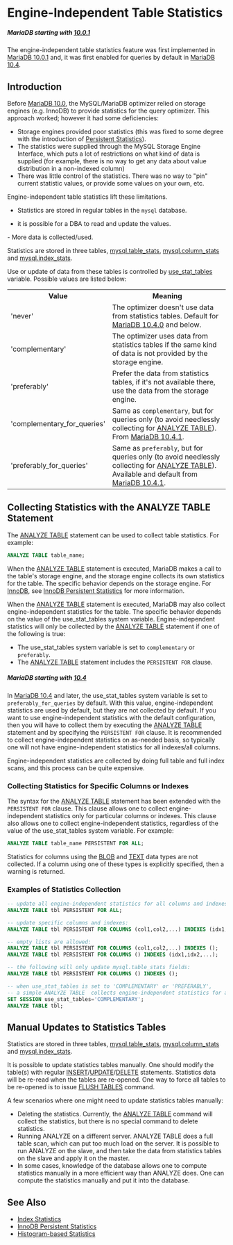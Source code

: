 # Engine-Independent Table Statistics

##### MariaDB starting with [10.0.1](/kb/en/mariadb-1001-release-notes/)

The engine-independent table statistics feature was first implemented in [MariaDB 10.0.1](/kb/en/mariadb-1001-release-notes/) and, it was first enabled for queries by default in [MariaDB 10.4](/kb/en/what-is-mariadb-104/).

## Introduction

Before [MariaDB 10.0](/kb/en/what-is-mariadb-100/), the MySQL/MariaDB optimizer relied on storage engines (e.g. InnoDB) to provide statistics for the query optimizer. This approach worked; however it had some deficiencies:

- Storage engines provided poor statistics (this was
fixed to some degree with the introduction of [Persistent Statistics](/replication/optimization-and-tuning/query-optimizations/statistics-for-optimizing-queries/innodb-persistent-statistics/)).
- The statistics were supplied through the MySQL Storage Engine Interface, which puts a lot of restrictions on what kind of data is supplied (for example, there is no way to get any data about value distribution in a non-indexed column)
- There was little control of the statistics. There was no way to "pin" current statistic values, or provide some values on your own, etc.

Engine-independent table statistics lift these limitations.

- Statistics are stored in regular tables in the `mysql` database.
<ul start="1"><li>it is possible for a DBA to read and update the values.
</li></ul>
- More data is collected/used.

Statistics are stored in three tables, [mysql.table_stats](/sql-statements-structure/sql-statements/administrative-sql-statements/system-tables/the-mysql-database-tables/mysqltable_stats-table/), [mysql.column_stats](/sql-statements-structure/sql-statements/administrative-sql-statements/system-tables/the-mysql-database-tables/mysqlcolumn_stats-table/) and [mysql.index_stats](/sql-statements-structure/sql-statements/administrative-sql-statements/system-tables/the-mysql-database-tables/mysqlindex_stats-table/).

Use or update of data from these tables is controlled by [use_stat_tables](/kb/en/server-system-variables/#use_stat_tables) variable. Possible values are listed below:

<table><tbody><tr><th>Value</th><th>Meaning</th></tr>
<tr><td>'never'</td><td>The optimizer doesn't use data from statistics tables. Default for <a href="/kb/en/mariadb-1040-release-notes/">MariaDB 10.4.0</a> and below.</td></tr>
<tr><td>'complementary'</td><td>The optimizer uses data from statistics tables if the same kind of data is not provided by the storage engine.</td></tr>
<tr><td>'preferably'</td><td>Prefer the data from statistics tables, if it's not available there, use the data from the storage engine.</td></tr>
<tr><td>'complementary_for_queries'</td><td>Same as <code>complementary</code>, but for queries only (to avoid needlessly collecting for <a href="/kb/en/analyze-table/">ANALYZE TABLE</a>). From <a href="/kb/en/mariadb-1041-release-notes/">MariaDB 10.4.1</a>.</td></tr>
<tr><td>'preferably_for_queries'</td><td>Same as <code>preferably</code>, but for queries only (to avoid needlessly collecting for <a href="/kb/en/analyze-table/">ANALYZE TABLE</a>). Available and default from <a href="/kb/en/mariadb-1041-release-notes/">MariaDB 10.4.1</a>.</td></tr>
</tbody></table>

## Collecting Statistics with the ANALYZE TABLE Statement

The [ANALYZE TABLE](/sql-statements-structure/sql-statements/table-statements/analyze-table/) statement can be used to collect table statistics. For example:

```sql
ANALYZE TABLE table_name;
```

When the [ANALYZE TABLE](/sql-statements-structure/sql-statements/table-statements/analyze-table/) statement is executed, MariaDB makes a call to the table's storage engine, and the storage engine collects its own statistics for the table. The specific behavior depends on the storage engine. For [InnoDB](/columns-storage-engines-and-plugins/storage-engines/innodb/), see [InnoDB Persistent Statistics](/replication/optimization-and-tuning/query-optimizations/statistics-for-optimizing-queries/innodb-persistent-statistics/) for more information.

When the [ANALYZE TABLE](/sql-statements-structure/sql-statements/table-statements/analyze-table/) statement is executed, MariaDB may also collect engine-independent statistics for the table. The specific behavior depends on the value of the <a undefined>use_stat_tables</a> system variable. Engine-independent statistics will only be collected by the [ANALYZE TABLE](/sql-statements-structure/sql-statements/table-statements/analyze-table/) statement if one of the following is true:

- The <a undefined>use_stat_tables</a> system variable is set to `complementary` or `preferably`.
- The [ANALYZE TABLE](/sql-statements-structure/sql-statements/table-statements/analyze-table/) statement includes the `PERSISTENT FOR` clause.

##### MariaDB starting with [10.4](/kb/en/what-is-mariadb-104/)

In [MariaDB 10.4](/kb/en/what-is-mariadb-104/) and later, the <a undefined>use_stat_tables</a> system variable is set to `preferably_for_queries` by default. With this value, engine-independent statistics are used by default, but they are not collected by default. If you want to use engine-independent statistics with the default configuration, then you will have to collect them by executing the [ANALYZE TABLE](/sql-statements-structure/sql-statements/table-statements/analyze-table/) statement and by specifying the `PERSISTENT FOR` clause. It is recommended to collect engine-independent statistics on as-needed basis, so typically one will not have engine-independent statistics for all indexes/all columns.

Engine-independent statistics are collected by doing full table and full index scans, and this process can be quite expensive.

### Collecting Statistics for Specific Columns or Indexes

The syntax for the [ANALYZE TABLE](/sql-statements-structure/sql-statements/table-statements/analyze-table/) statement has been extended with the `PERSISTENT FOR` clause. This clause allows one to collect engine-independent statistics only for particular columns or indexes. This clause also allows one to collect engine-independent statistics, regardless of the value of the <a undefined>use_stat_tables</a> system variable. For example:

```sql
ANALYZE TABLE table_name PERSISTENT FOR ALL;
```

Statistics for columns using the [BLOB](/columns-storage-engines-and-plugins/data-types/string-data-types/blob/) and [TEXT](/columns-storage-engines-and-plugins/data-types/string-data-types/text/) data types are not collected. If a column using one of these types is explicitly specified, then a warning is returned.

### Examples of Statistics Collection

```sql
-- update all engine-independent statistics for all columns and indexes
ANALYZE TABLE tbl PERSISTENT FOR ALL;

-- update specific columns and indexes:
ANALYZE TABLE tbl PERSISTENT FOR COLUMNS (col1,col2,...) INDEXES (idx1,idx2,...);

-- empty lists are allowed:
ANALYZE TABLE tbl PERSISTENT FOR COLUMNS (col1,col2,...) INDEXES ();
ANALYZE TABLE tbl PERSISTENT FOR COLUMNS () INDEXES (idx1,idx2,...);

-- the following will only update mysql.table_stats fields:
ANALYZE TABLE tbl PERSISTENT FOR COLUMNS () INDEXES ();

-- when use_stat_tables is set to 'COMPLEMENTARY' or 'PREFERABLY', 
-- a simple ANALYZE TABLE  collects engine-independent statistics for all columns and indexes.
SET SESSION use_stat_tables='COMPLEMENTARY';
ANALYZE TABLE tbl;
```

## Manual Updates to Statistics Tables

Statistics are stored in three tables, [mysql.table_stats](/sql-statements-structure/sql-statements/administrative-sql-statements/system-tables/the-mysql-database-tables/mysqltable_stats-table/), [mysql.column_stats](/sql-statements-structure/sql-statements/administrative-sql-statements/system-tables/the-mysql-database-tables/mysqlcolumn_stats-table/) and [mysql.index_stats](/sql-statements-structure/sql-statements/administrative-sql-statements/system-tables/the-mysql-database-tables/mysqlindex_stats-table/).

It is possible to update statistics tables manually. One should modify the table(s) with regular [INSERT](/sql-statements-structure/sql-statements/data-manipulation/inserting-loading-data/insert/)/[UPDATE](/sql-statements-structure/sql-statements/data-manipulation/changing-deleting-data/update/)/[DELETE](/sql-statements-structure/sql-statements/data-manipulation/changing-deleting-data/delete/) statements. Statistics data will be re-read when the tables are re-opened. One way to force all tables to be re-opened is to issue [FLUSH TABLES](/sql-statements-structure/sql-statements/administrative-sql-statements/flush-commands/flush/) command.

A few scenarios where one might need to update statistics tables manually:

- Deleting the statistics. Currently, the [ANALYZE TABLE](/sql-statements-structure/sql-statements/table-statements/analyze-table/) command will collect the statistics, but there is no special command to delete statistics.
- Running ANALYZE on a different server. ANALYZE TABLE does a full table scan, which can put too much load on the server.  It is possible to run ANALYZE on the slave, and then take the data from statistics tables on the slave and apply it on the master.
- In some cases, knowledge of the database allows one to compute statistics manually in a more efficient way than ANALYZE does. One can compute the statistics manually and put it into the database.

## See Also

- [Index Statistics](/replication/optimization-and-tuning/optimization-and-indexes/index-statistics/)
- [InnoDB Persistent Statistics](/replication/optimization-and-tuning/query-optimizations/statistics-for-optimizing-queries/innodb-persistent-statistics/)
- [Histogram-based Statistics](/replication/optimization-and-tuning/query-optimizations/statistics-for-optimizing-queries/histogram-based-statistics/)